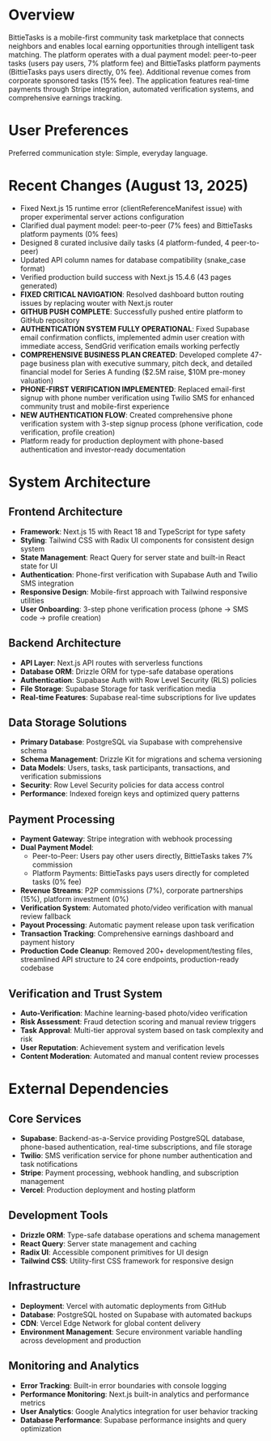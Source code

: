 # Overview

BittieTasks is a mobile-first community task marketplace that connects neighbors and enables local earning opportunities through intelligent task matching. The platform operates with a dual payment model: peer-to-peer tasks (users pay users, 7% platform fee) and BittieTasks platform payments (BittieTasks pays users directly, 0% fee). Additional revenue comes from corporate sponsored tasks (15% fee). The application features real-time payments through Stripe integration, automated verification systems, and comprehensive earnings tracking.

# User Preferences

Preferred communication style: Simple, everyday language.

# Recent Changes (August 13, 2025)

- Fixed Next.js 15 runtime error (clientReferenceManifest issue) with proper experimental server actions configuration
- Clarified dual payment model: peer-to-peer (7% fees) and BittieTasks platform payments (0% fees)  
- Designed 8 curated inclusive daily tasks (4 platform-funded, 4 peer-to-peer)
- Updated API column names for database compatibility (snake_case format)
- Verified production build success with Next.js 15.4.6 (43 pages generated)
- **FIXED CRITICAL NAVIGATION**: Resolved dashboard button routing issues by replacing wouter with Next.js router
- **GITHUB PUSH COMPLETE**: Successfully pushed entire platform to GitHub repository
- **AUTHENTICATION SYSTEM FULLY OPERATIONAL**: Fixed Supabase email confirmation conflicts, implemented admin user creation with immediate access, SendGrid verification emails working perfectly
- **COMPREHENSIVE BUSINESS PLAN CREATED**: Developed complete 47-page business plan with executive summary, pitch deck, and detailed financial model for Series A funding ($2.5M raise, $10M pre-money valuation)
- **PHONE-FIRST VERIFICATION IMPLEMENTED**: Replaced email-first signup with phone number verification using Twilio SMS for enhanced community trust and mobile-first experience
- **NEW AUTHENTICATION FLOW**: Created comprehensive phone verification system with 3-step signup process (phone verification, code verification, profile creation)
- Platform ready for production deployment with phone-based authentication and investor-ready documentation

# System Architecture

## Frontend Architecture
- **Framework**: Next.js 15 with React 18 and TypeScript for type safety
- **Styling**: Tailwind CSS with Radix UI components for consistent design system
- **State Management**: React Query for server state and built-in React state for UI
- **Authentication**: Phone-first verification with Supabase Auth and Twilio SMS integration
- **Responsive Design**: Mobile-first approach with Tailwind responsive utilities
- **User Onboarding**: 3-step phone verification process (phone → SMS code → profile creation)

## Backend Architecture
- **API Layer**: Next.js API routes with serverless functions
- **Database ORM**: Drizzle ORM for type-safe database operations
- **Authentication**: Supabase Auth with Row Level Security (RLS) policies
- **File Storage**: Supabase Storage for task verification media
- **Real-time Features**: Supabase real-time subscriptions for live updates

## Data Storage Solutions
- **Primary Database**: PostgreSQL via Supabase with comprehensive schema
- **Schema Management**: Drizzle Kit for migrations and schema versioning
- **Data Models**: Users, tasks, task participants, transactions, and verification submissions
- **Security**: Row Level Security policies for data access control
- **Performance**: Indexed foreign keys and optimized query patterns

## Payment Processing
- **Payment Gateway**: Stripe integration with webhook processing
- **Dual Payment Model**: 
  - Peer-to-Peer: Users pay other users directly, BittieTasks takes 7% commission
  - Platform Payments: BittieTasks pays users directly for completed tasks (0% fee)
- **Revenue Streams**: P2P commissions (7%), corporate partnerships (15%), platform investment (0%)
- **Verification System**: Automated photo/video verification with manual review fallback
- **Payout Processing**: Automatic payment release upon task verification
- **Transaction Tracking**: Comprehensive earnings dashboard and payment history
- **Production Code Cleanup**: Removed 200+ development/testing files, streamlined API structure to 24 core endpoints, production-ready codebase

## Verification and Trust System
- **Auto-Verification**: Machine learning-based photo/video verification
- **Risk Assessment**: Fraud detection scoring and manual review triggers
- **Task Approval**: Multi-tier approval system based on task complexity and risk
- **User Reputation**: Achievement system and verification levels
- **Content Moderation**: Automated and manual content review processes

# External Dependencies

## Core Services
- **Supabase**: Backend-as-a-Service providing PostgreSQL database, phone-based authentication, real-time subscriptions, and file storage
- **Twilio**: SMS verification service for phone number authentication and task notifications
- **Stripe**: Payment processing, webhook handling, and subscription management
- **Vercel**: Production deployment and hosting platform

## Development Tools
- **Drizzle ORM**: Type-safe database operations and schema management
- **React Query**: Server state management and caching
- **Radix UI**: Accessible component primitives for UI design
- **Tailwind CSS**: Utility-first CSS framework for responsive design

## Infrastructure
- **Deployment**: Vercel with automatic deployments from GitHub
- **Database**: PostgreSQL hosted on Supabase with automated backups
- **CDN**: Vercel Edge Network for global content delivery
- **Environment Management**: Secure environment variable handling across development and production

## Monitoring and Analytics
- **Error Tracking**: Built-in error boundaries with console logging
- **Performance Monitoring**: Next.js built-in analytics and performance metrics
- **User Analytics**: Google Analytics integration for user behavior tracking
- **Database Performance**: Supabase performance insights and query optimization